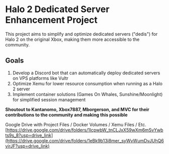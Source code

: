# Halo 2 Dedicated Server Enhancement Project

This project aims to simplify and optimize dedicated servers ("dedis") for Halo 2 on the original Xbox, making them more accessible to the community.

## Goals

1. Develop a Discord bot that can automatically deploy dedicated servers on VPS platforms like Vultr
2. Optimize Xemu for lower resource consumption when running as a Halo 2 server
3. Implement container solutions (Games On Whales, Sunshine/Moonlight) for simplified session management

**Shoutout to Kantanomo, Xbox7887, Mborgerson, and MVC for their contributions to the community and making this possible**

Google Drive with Project Files / Docker Volumes / Xemu Files / Etc.
[https://drive.google.com/drive/folders/1IcpwbW_tnCLJxX59wXm6mSvYwbts9s_8?usp=drive_link](https://drive.google.com/drive/folders/1eBk9b13i8mer_syWvWumDvJUhQ6virJF?usp=drive_link)
